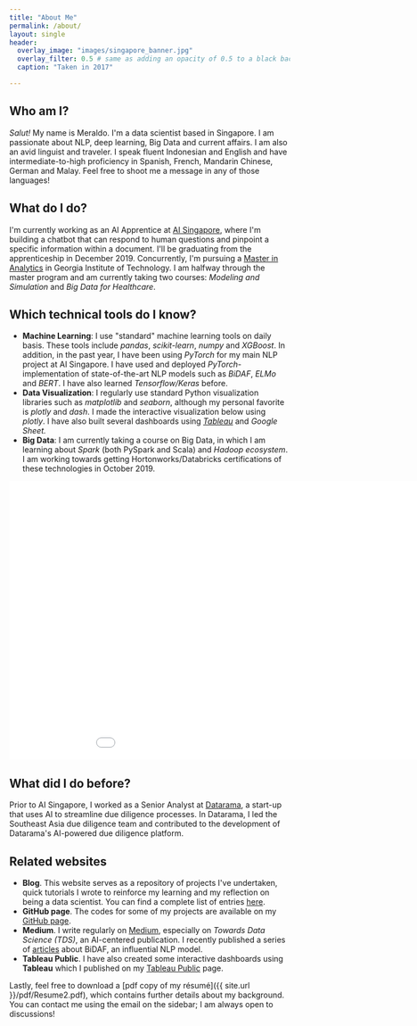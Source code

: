 ```yaml
---
title: "About Me"
permalink: /about/
layout: single
header:
  overlay_image: "images/singapore_banner.jpg"
  overlay_filter: 0.5 # same as adding an opacity of 0.5 to a black background
  caption: "Taken in 2017"

---
```

## Who am I?
 *Salut!* My name is Meraldo. I'm a data scientist based in Singapore. I am passionate about NLP, deep learning, Big Data and current affairs. I am also an avid linguist and traveler. I speak fluent Indonesian and English and have intermediate-to-high proficiency in  Spanish, French, Mandarin Chinese, German and Malay. Feel free to shoot me a message in any of those languages!

## What do I do?
I'm currently working as an AI Apprentice at [AI Singapore](https://www.aisingapore.org/), where I'm building a chatbot that can respond to human questions and pinpoint a specific information within a document. I'll be graduating from the apprenticeship in December 2019. Concurrently, I'm pursuing a [Master in Analytics](http://www.analytics.gatech.edu/) in Georgia Institute of Technology. I am halfway through the master program and am currently taking two courses: *Modeling and Simulation* and *Big Data for Healthcare*.

## Which technical tools do I know?
- **Machine Learning**: I use "standard" machine learning tools on daily basis. These tools include *pandas*, *scikit-learn*, *numpy* and *XGBoost*. In addition, in the past year, I have been using *PyTorch* for my main NLP project at AI Singapore. I have used and deployed *PyTorch*-implementation of state-of-the-art NLP models such as *BiDAF*, *ELMo* and *BERT*.  I have also learned *Tensorflow/Keras* before.
- **Data Visualization**: I regularly use standard Python visualization libraries such as *matplotlib* and *seaborn*, although my personal favorite is *plotly* and *dash*. I made the interactive visualization below using *plotly*. I have also built several dashboards using [*Tableau*](https://public.tableau.com/profile/meraldo.antonio#!/) and *Google Sheet.*
- **Big Data**: I am currently taking a course on Big Data, in which I am learning about *Spark* (both PySpark and Scala) and *Hadoop ecosystem*. I am working towards getting Hortonworks/Databricks certifications of these technologies in October 2019.

<p style="text-align: center;">
<iframe seamless frameborder="0" src="{{ site.url }}/graphs/expertise.html" width = '1000' height = '500' scrolling='no' ></iframe>   
</p>

## What did I do before?
Prior to AI Singapore, I worked as a Senior Analyst at [Datarama](https://datarama.com), a start-up that uses AI to streamline due diligence processes. In Datarama, I led the Southeast Asia due diligence team and contributed to the development of Datarama's AI-powered due diligence platform.

## Related websites
- **Blog**. This website serves as a repository of projects I've undertaken, quick tutorials I wrote to reinforce my learning and my reflection on being a data scientist. You can find a complete list of entries <a href = "https://meraldoantonio.github.io/blogposts/">here</a>.
- **GitHub page**. The codes for some of my projects are available on my [GitHub page](https://github.com/meraldoantonio).
- **Medium**. I write regularly on [Medium](https://medium.com/@meraldo.antonio), especially on *Towards Data Science (TDS)*, an AI-centered publication. I recently published a series of [articles](https://towardsdatascience.com/modeling-and-output-layers-in-bidaf-an-illustrated-guide-with-minions-f2e101a10d83) about BiDAF, an influential NLP model.
- **Tableau Public**. I have also created some interactive dashboards using **Tableau** which I published on my [Tableau Public](https://public.tableau.com/profile/meraldo.antonio#!/) page.

Lastly, feel free to download a [pdf copy of my résumé]({{ site.url }}/pdf/Resume2.pdf), which contains further details about my background. You can contact me using the email on the sidebar; I am always open to discussions!

